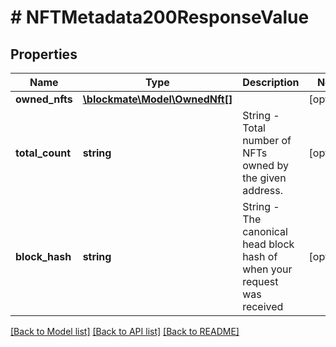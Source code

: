 # # NFTMetadata200ResponseValue

## Properties

Name | Type | Description | Notes
------------ | ------------- | ------------- | -------------
**owned_nfts** | [**\blockmate\Model\OwnedNft[]**](OwnedNft.md) |  | [optional]
**total_count** | **string** | String - Total number of NFTs owned by the given address. | [optional]
**block_hash** | **string** | String - The canonical head block hash of when your request was received | [optional]

[[Back to Model list]](../../README.md#models) [[Back to API list]](../../README.md#endpoints) [[Back to README]](../../README.md)
